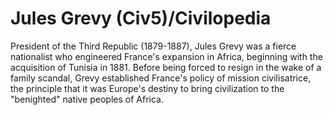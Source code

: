 # Jules Grevy (Civ5)/Civilopedia

President of the Third Republic (1879-1887), Jules Grevy was a fierce nationalist who engineered France's expansion in Africa, beginning with the acquisition of Tunisia in 1881. Before being forced to resign in the wake of a family scandal, Grevy established France's policy of mission civilisatrice, the principle that it was Europe's destiny to bring civilization to the "benighted" native peoples of Africa.